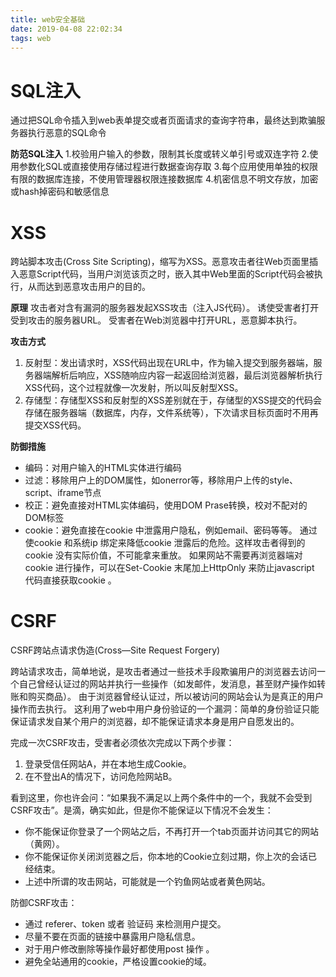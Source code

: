 ```yaml
---
title: web安全基础
date: 2019-04-08 22:02:34
tags: web
---
```


# SQL注入

通过把SQL命令插入到web表单提交或者页面请求的查询字符串，最终达到欺骗服务器执行恶意的SQL命令

**防范SQL注入**
1.校验用户输入的参数，限制其长度或转义单引号或双连字符
2.使用参数化SQL或直接使用存储过程进行数据查询存取
3.每个应用使用单独的权限有限的数据库连接，不使用管理器权限连接数据库
4.机密信息不明文存放，加密或hash掉密码和敏感信息

# XSS

跨站脚本攻击(Cross Site Scripting)，缩写为XSS。恶意攻击者往Web页面里插入恶意Script代码，当用户浏览该页之时，嵌入其中Web里面的Script代码会被执行，从而达到恶意攻击用户的目的。

<!-- more -->

**原理**
攻击者对含有漏洞的服务器发起XSS攻击（注入JS代码）。
诱使受害者打开受到攻击的服务器URL。
受害者在Web浏览器中打开URL，恶意脚本执行。

**攻击方式**
1. 反射型：发出请求时，XSS代码出现在URL中，作为输入提交到服务器端，服务器端解析后响应，XSS随响应内容一起返回给浏览器，最后浏览器解析执行XSS代码，这个过程就像一次发射，所以叫反射型XSS。
2. 存储型：存储型XSS和反射型的XSS差别就在于，存储型的XSS提交的代码会存储在服务器端（数据库，内存，文件系统等），下次请求目标页面时不用再提交XSS代码。

**防御措施**

* 编码：对用户输入的HTML实体进行编码
* 过滤：移除用户上的DOM属性，如onerror等，移除用户上传的style、script、iframe节点
* 校正：避免直接对HTML实体编码，使用DOM Prase转换，校对不配对的DOM标签
* cookie：避免直接在cookie 中泄露用户隐私，例如email、密码等等。
              通过使cookie 和系统ip 绑定来降低cookie 泄露后的危险。这样攻击者得到的cookie 没有实际价值，不可能拿来重放。
              如果网站不需要再浏览器端对cookie 进行操作，可以在Set-Cookie 末尾加上HttpOnly 来防止javascript 代码直接获取cookie 。

# CSRF

CSRF跨站点请求伪造(Cross—Site Request Forgery)

跨站请求攻击，简单地说，是攻击者通过一些技术手段欺骗用户的浏览器去访问一个自己曾经认证过的网站并执行一些操作（如发邮件，发消息，甚至财产操作如转账和购买商品）。
由于浏览器曾经认证过，所以被访问的网站会认为是真正的用户操作而去执行。
这利用了web中用户身份验证的一个漏洞：简单的身份验证只能保证请求发自某个用户的浏览器，却不能保证请求本身是用户自愿发出的。

完成一次CSRF攻击，受害者必须依次完成以下两个步骤：
1. 登录受信任网站A，并在本地生成Cookie。
2. 在不登出A的情况下，访问危险网站B。

看到这里，你也许会问：“如果我不满足以上两个条件中的一个，我就不会受到CSRF攻击”。是滴，确实如此，但是你不能保证以下情况不会发生：
* 你不能保证你登录了一个网站之后，不再打开一个tab页面并访问其它的网站（黄网）。
* 你不能保证你关闭浏览器之后，你本地的Cookie立刻过期，你上次的会话已经结束。
* 上述中所谓的攻击网站，可能就是一个钓鱼网站或者黄色网站。

防御CSRF攻击：
* 通过 referer、token 或者 验证码 来检测用户提交。
* 尽量不要在页面的链接中暴露用户隐私信息。
* 对于用户修改删除等操作最好都使用post 操作 。
* 避免全站通用的cookie，严格设置cookie的域。